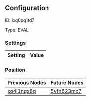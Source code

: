 # <nil>
## Configuration
ID:  ixq0pq1td7

Type: EVAL 


### Settings
| Setting | Value  |
| :------------------------ | ---------------------------------------- |
 




### Position
| Previous Nodes | Future Nodes |
| :------------- | ------------ |
| [xo4l1ngx8q](./xo4l1ngx8q.md) | [5vfn623mx7](./5vfn623mx7.md) |
